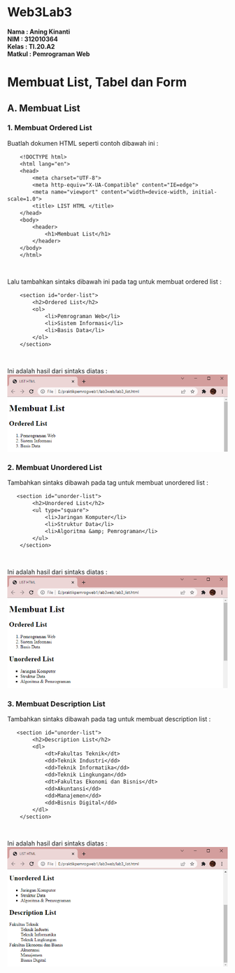 # Web3Lab3

**Nama    : Aning Kinanti** <br>
**NIM     : 312010364** <br>
**Kelas   : TI.20.A2** <br>
**Matkul  : Pemrograman Web** <br>

# Membuat List, Tabel dan Form

## A. Membuat List
### 1. Membuat Ordered List
Buatlah dokumen HTML seperti contoh dibawah ini : <br>
```
    <!DOCTYPE html>
    <html lang="en">
    <head>
        <meta charset="UTF-8">
        <meta http-equiv="X-UA-Compatible" content="IE=edge">
        <meta name="viewport" content="width=device-width, initial-scale=1.0">
        <title> LIST HTML </title>
    </head>
    <body>
        <header>
            <h1>Membuat List</h1>
        </header>
    </body>
    </html>
```
<br>

Lalu tambahkan sintaks dibawah ini pada tag <body> untuk membuat ordered list : <br>
```
    <section id="order-list">
        <h2>Ordered List</h2>
        <ol>
            <li>Pemrograman Web</li>
            <li>Sistem Informasi</li>
            <li>Basis Data</li>
        </ol>
    </section>
```
<br>

Ini adalah hasil dari sintaks diatas :
![Gambar 1](screenshot/ss1.PNG) <br>

### 2. Membuat  Unordered List
Tambahkan sintaks dibawah pada tag <body> untuk membuat unordered list : <br>
```
   <section id="unorder-list">
        <h2>Unordered List</h2>
        <ul type="square">
            <li>Jaringan Komputer</li>
            <li>Struktur Data</li>
            <li>Algoritma &amp; Pemrograman</li>
        </ul>
    </section>
```
<br>

Ini adalah hasil dari sintaks diatas :
![Gambar 2](screenshot/ss2.PNG) <br>

### 3. Membuat Description List
Tambahkan sintaks dibawah pada tag <body> untuk membuat description list : <br>
```
   <section id="unorder-list">
        <h2>Description List</h2>
        <dl>
            <dt>Fakultas Teknik</dt>
            <dd>Teknik Industri</dd>
            <dd>Teknik Informatika</dd>
            <dd>Teknik Lingkungan</dd>
            <dt>Fakultas Ekonomi dan Bisnis</dt>
            <dd>Akuntansi</dd>
            <dd>Manajemen</dd>
            <dd>Bisnis Digital</dd>
        </dl>
    </section>
```
<br>

Ini adalah hasil dari sintaks diatas :
![Gambar 3](screenshot/ss3.PNG) <br>




